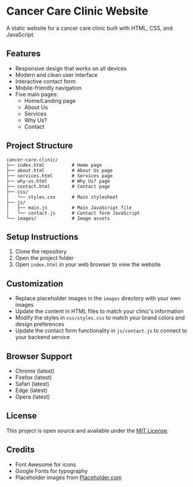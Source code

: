 # Cancer Care Clinic Website

A static website for a cancer care clinic built with HTML, CSS, and JavaScript.

## Features

- Responsive design that works on all devices
- Modern and clean user interface
- Interactive contact form
- Mobile-friendly navigation
- Five main pages:
  - Home/Landing page
  - About Us
  - Services
  - Why Us?
  - Contact

## Project Structure

```
cancer-care-clinic/
├── index.html          # Home page
├── about.html          # About Us page
├── services.html       # Services page
├── why-us.html         # Why Us? page
├── contact.html        # Contact page
├── css/
│   └── styles.css      # Main stylesheet
├── js/
│   ├── main.js         # Main JavaScript file
│   └── contact.js      # Contact form JavaScript
└── images/             # Image assets
```

## Setup Instructions

1. Clone the repository
2. Open the project folder
3. Open `index.html` in your web browser to view the website

## Customization

- Replace placeholder images in the `images` directory with your own images
- Update the content in HTML files to match your clinic's information
- Modify the styles in `css/styles.css` to match your brand colors and design preferences
- Update the contact form functionality in `js/contact.js` to connect to your backend service

## Browser Support

- Chrome (latest)
- Firefox (latest)
- Safari (latest)
- Edge (latest)
- Opera (latest)

## License

This project is open source and available under the [MIT License](LICENSE).

## Credits

- Font Awesome for icons
- Google Fonts for typography
- Placeholder images from [Placeholder.com](https://placeholder.com/) 